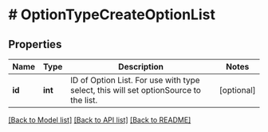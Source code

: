 # # OptionTypeCreateOptionList

## Properties

Name | Type | Description | Notes
------------ | ------------- | ------------- | -------------
**id** | **int** | ID of Option List. For use with type select, this will set optionSource to the list. | [optional]

[[Back to Model list]](../../README.md#models) [[Back to API list]](../../README.md#endpoints) [[Back to README]](../../README.md)
